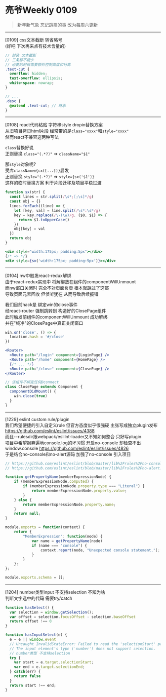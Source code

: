# 亮爷Weekly 0109

> 新年新气象 忘记跳票的事 改为每周六更新

---

[0109] css文本截断 转省略号  
(好吧 下次再来点有技术含量的)

```scss
// 封装 文本截断
// 三条都不能少
// 必要的时候需要额外控制高度和行高
.text-cut {
  overflow: hidden;
  text-overflow: ellipsis;
  white-space: nowrap;
}

// ...
.desc {
  @extend .text-cut; // 继承
}
```

---

[0108] react代码粘贴 字符串style dropin替换方案  
从旧项目拷贝html片段 经常带的是`class="xxxx"`和`style="xxxx"`  
然而react不兼容这两种写法

`class`替换好说  
正则替换 `class="(.*?)"` => `className="$1"`

那`style`对象呢?  
受库`className={cx([...])}`启发  
正则替换 `style="(.*?)"`  =>  `style={sx('$1')}`  
这样的临时替换方案 利于片段迁移及项目平稳过渡

```js
function sx(str) {
  const lines = str.split(/\s*;[;\s]*/g)
  const obj = {}
  lines.forEach((line) => {
    let [key, val] = line.split(/\s*:\s*/g)
    key = key.replace(/\-(\w)/g, ($0, $1) => {
      return $1.toUpperCase()
    })
    obj[key] = val
  })
  return obj
}
```

```jsx
<div style="width:175px; padding:5px"></div>
{/* => */}
<div style={sx('width:175px; padding:5px')}></div>
```

---

[0104] nw中触发react-redux解绑  
由于react-redux实现中 将解绑放在组件的componentWillUnmount  
而nw窗口关闭时 完全不对页面负责 根本就跳过了这部  
导致页面元素回收 但侦听犹在 从而导致后续报错

我们目前hack是 绑定win的close事件  
经react-router 强制跳转到 构造好的ClosePage组件  
此时触发前组件的componentWillUnmount 成功解绑  
并在"纯净"的ClosePage中真正关闭窗口

```js
win.on('close', () => {
  location.hash = '#/close'
})
```

```jsx
<Router>
  <Route path="/login" component={LoginPage} />
  <Route path="/home" component={HomePage} />
  {/* ... */}
  <Route path="/close" component={ClosePage} />
</Router>
```

```jsx
// 该组件不绑定任何@connect
class ClosePage extends Component {
  componentDidMount() {
    win.close(true)
  }
}
```

---

[1229] eslint custom rule/plugin  
我们希望便捷的引入自定义rule 但官方态度似乎很强硬 主张写成独立plugin发布 https://github.com/eslint/eslint/issues/4388  
而且--rulesdir跟webpack/eslilnt-loader又不知如何整合 只好写plugin  
项目中希望摒弃遍地console.log的坏习惯 开启no-console 却检查不出window.console https://github.com/eslint/eslint/issues/4826  
于是结合no-console和no-alert源码 加强了no-console 引入项目

```js
// https://github.com/eslint/eslint/blob/master/lib%2Frules%2Fno-console.js
// https://github.com/eslint/eslint/blob/master/lib%2Frules%2Fno-alert.js

function getPropertyName(memberExpressionNode) {
    if (memberExpressionNode.computed) {
        if (memberExpressionNode.property.type === "Literal") {
            return memberExpressionNode.property.value;
        }
    } else {
        return memberExpressionNode.property.name;
    }
    return null;
}

module.exports = function(context) {
    return {
        "MemberExpression": function(node) {
            var name = getPropertyName(node)
            if (name === "console") {
                context.report(node, "Unexpected console statement.");
            }
        }
    };
};

module.exports.schema = [];
```

---

[1204] number类型input 不支持selection 不知为啥  
判断文字选中的代码 需要try/catch

```js
function hasSelect() {
  var selection = window.getSelection();
  var offset = selection.focusOffset - selection.baseOffset
  return offset !== 0
}

function hasInputSelect(e) {
  e = e || window.event
  // Uncaught InvalidStateError: Failed to read the 'selectionStart' property from 'HTMLInputElement':
  // The input element's type ('number') does not support selection.
  // number类型 不支持selection
  try {
    var start = e.target.selectionStart;
    var end = e.target.selectionEnd;
  } catch(err) {
    return false
  }
  return start !== end;
}
```
